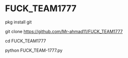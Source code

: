 # FUCK_TEAM1777

pkg install git


git clone
https://github.com/Mr-ahmad11/FUCK_TEAM1777


cd FUCK_TEAM1777


python FUCK_TEAM-1777.py
